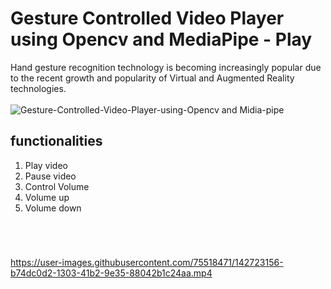 # Gesture Controlled Video Player using Opencv and MediaPipe - Play
Hand gesture recognition technology is becoming increasingly popular due to the recent growth and popularity of Virtual and Augmented Reality technologies.<br><br>
![Gesture-Controlled-Video-Player-using-Opencv and Midia-pipe](https://user-images.githubusercontent.com/75518471/142723136-40149017-aaa7-4012-81a9-5b2c397ad430.jpg)

## functionalities 
1. Play video <br>
2. Pause video<br>
3. Control Volume <br>
4. Volume up <br>
5. Volume down<br>

#

<br>

https://user-images.githubusercontent.com/75518471/142723156-b74dc0d2-1303-41b2-9e35-88042b1c24aa.mp4

#

